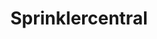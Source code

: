 ---
title: 'Sprinklercentral'
symbol_image: 'symbols/insats/36.svg'
weight: 36
card: true
card_color: 'bg-symbol-blue'
---
